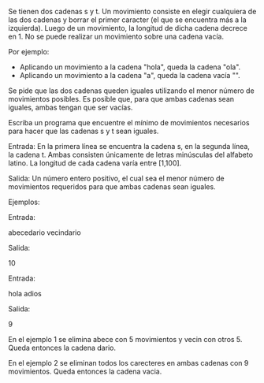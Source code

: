 Se tienen dos cadenas s y t. Un movimiento consiste en elegir cualquiera de las dos cadenas y borrar el primer caracter (el que se encuentra más a la izquierda).
Luego de un movimiento, la longitud de dicha cadena decrece en 1. No se puede realizar un movimiento sobre una cadena vacía.

Por ejemplo:
- Aplicando un movimiento a la cadena "hola", queda la cadena "ola".
- Aplicando un movimiento a la cadena  "a", queda la cadena vacía  "".

Se pide que las dos cadenas queden iguales utilizando el menor número de movimientos posibles. Es posible que, para que ambas cadenas sean iguales, ambas tengan que ser vacías.

Escriba un programa que encuentre el mínimo de movimientos necesarios para hacer que las cadenas s y t sean iguales.

Entrada:
En la primera línea se encuentra la cadena s, en la segunda línea, la cadena t.
Ambas consisten únicamente de letras minúsculas del alfabeto latino. La longitud de cada cadena varía entre [1,100].

Salida:
Un número entero positivo, el cual sea el menor número de movimientos requeridos para que ambas cadenas sean iguales.

Ejemplos:

Entrada:

abecedario
vecindario

Salida:

10


Entrada:

hola
adios

Salida:

9



En el ejemplo 1 se elimina abece con 5 movimientos y vecin con otros 5. Queda entonces la cadena dario.

En el ejemplo 2 se eliminan todos los carecteres en ambas cadenas con 9 movimientos. Queda entonces la cadena vacia.